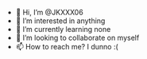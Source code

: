 - 👋 Hi, I’m @JKXXX06
- 👀 I’m interested in anything
- 🌱 I’m currently learning none
- 💞️ I’m looking to collaborate on myself
- 📫 How to reach me? I dunno :(

<!---
JKXXX06/JKXXX06 is a ✨ special ✨ repository because its `README.md` (this file) appears on your GitHub profile.
You can click the Preview link to take a look at your changes.
--->
